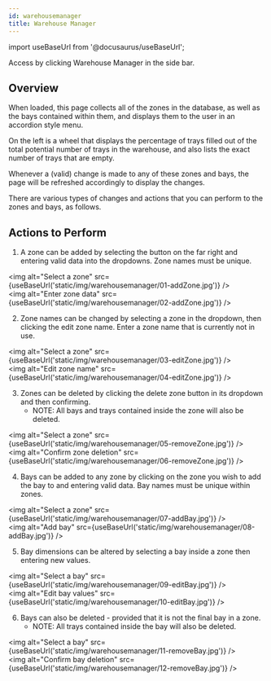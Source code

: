```yaml
---
id: warehousemanager
title: Warehouse Manager
---
```

import useBaseUrl from '@docusaurus/useBaseUrl';

Access by clicking Warehouse Manager in the side bar.


## Overview

When loaded, this page collects all of the zones in the database, as well as the bays contained within them, and displays them to the user in an accordion style menu.

On the left is a wheel that displays the percentage of trays filled out of the total potential number of trays in the warehouse, and also lists the exact number of trays that are empty.

Whenever a (valid) change is made to any of these zones and bays, the page will be refreshed accordingly to display the changes.

There are various types of changes and actions that you can perform to the zones and bays, as follows.

## Actions to Perform

1. A zone can be added by selecting the button on the far right and entering valid data into the dropdowns. Zone names must be unique.

<img alt="Select a zone" src={useBaseUrl('static/img/warehousemanager/01-addZone.jpg')} />  
<img alt="Enter zone data" src={useBaseUrl('static/img/warehousemanager/02-addZone.jpg')} />  

2. Zone names can be changed by selecting a zone in the dropdown, then clicking the edit zone name. Enter a zone name that is currently not in use.

<img alt="Select a zone" src={useBaseUrl('static/img/warehousemanager/03-editZone.jpg')} />  
<img alt="Edit zone name" src={useBaseUrl('static/img/warehousemanager/04-editZone.jpg')} />  

3. Zones can be deleted by clicking the delete zone button in its dropdown and then confirming.
    * NOTE: All bays and trays contained inside the zone will also be deleted.
    
<img alt="Select a zone" src={useBaseUrl('static/img/warehousemanager/05-removeZone.jpg')} />  
<img alt="Confirm zone deletion" src={useBaseUrl('static/img/warehousemanager/06-removeZone.jpg')} /> 

4. Bays can be added to any zone by clicking on the zone you wish to add the bay to and entering valid data. Bay names must be unique within zones.

<img alt="Select a zone" src={useBaseUrl('static/img/warehousemanager/07-addBay.jpg')} />  
<img alt="Add bay" src={useBaseUrl('static/img/warehousemanager/08-addBay.jpg')} /> 

5. Bay dimensions can be altered by selecting a bay inside a zone then entering new values.

<img alt="Select a bay" src={useBaseUrl('static/img/warehousemanager/09-editBay.jpg')} />  
<img alt="Edit bay values" src={useBaseUrl('static/img/warehousemanager/10-editBay.jpg')} /> 

6. Bays can also be deleted - provided that it is not the final bay in a zone.
    * NOTE: All trays contained inside the bay will also be deleted.
    
<img alt="Select a bay" src={useBaseUrl('static/img/warehousemanager/11-removeBay.jpg')} />  
<img alt="Confirm bay deletion" src={useBaseUrl('static/img/warehousemanager/12-removeBay.jpg')} />
